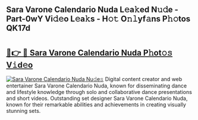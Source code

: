 ## Sara Varone Calendario Nuda L𝚎a𝚔ed N𝚞𝚍e - Part-0wY Vi𝚍𝚎o L𝚎a𝚔s - H𝚘𝚝 O𝚗𝚕yf𝚊ns P𝚑𝚘tos QK17d

# <h2><a href="http://kfciil.oniu.top/?m=Sara+Varone+Calendario+Nuda">🔗👉 🔴 Sara Varone Calendario Nuda P𝚑ot𝚘𝚜 V𝚒d𝚎o</a></h2>

[![Sara Varone Calendario Nuda Nu𝚍e𝚜](https://i.imgur.com/0qMVB7G.gif)](http://kfciil.oniu.top/?m=Sara+Varone+Calendario+Nuda)
Digital content creator and web entertainer Sara Varone Calendario Nuda, known for disseminating dance and lifestyle knowledge through solo and collaborative dance presentations and short videos. Outstanding set designer Sara Varone Calendario Nuda, known for their remarkable abilities and achievements in creating visually stunning sets.  
